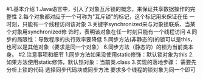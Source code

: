 #1.基本介绍
    1.Java语言中，引入了对象互斥锁的概念，来保证共享数据操作的完整性
    2.每个对象都对应于一个可称为"互斥锁"的标记，这个标记用来保证在任
      一时刻，只能有一个线程访问该对象
    3.关键字synchronized来与对象锁联系、当某个对象用synchronized修
      饰时，表明该对象在任一时刻只能有一个线程访问
    4.同步的局限性：导致程序的执行效率要降低
    5.同步方法(非静态的)的锁可以是this，也可以是其他对象（要求是同一个对象）
    6.同步方法（静态的）的锁为当前类本身。
#2.注意事项和细节
    1.同步方法如果没使用static修饰：默认锁对象为this
    2.如果方法使用static修饰，默认锁对象：当前类.class
    3.实现的落地步骤：
        需要先分析上锁的代码
        选择同步代码块或同步方法
        要求多个线程的锁对象为同一个即可
